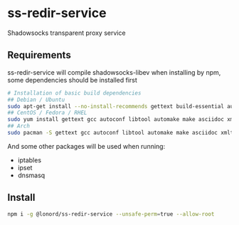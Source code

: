 # ss-redir-service
Shadowsocks transparent proxy service

## Requirements

ss-redir-service will compile shadowsocks-libev when installing by npm, some dependencies should be installed first

```bash
# Installation of basic build dependencies
## Debian / Ubuntu
sudo apt-get install --no-install-recommends gettext build-essential autoconf libtool libpcre3-dev asciidoc xmlto libev-dev libc-ares-dev automake libmbedtls-dev libsodium-dev
## CentOS / Fedora / RHEL
sudo yum install gettext gcc autoconf libtool automake make asciidoc xmlto c-ares-devel libev-devel
## Arch
sudo pacman -S gettext gcc autoconf libtool automake make asciidoc xmlto c-ares libev
```

And some other packages will be used when running:

- iptables
- ipset
- dnsmasq

## Install

```bash
npm i -g @lonord/ss-redir-service --unsafe-perm=true --allow-root
```
